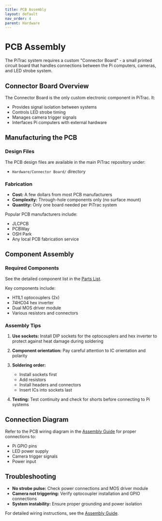 ```yaml
---
title: PCB Assembly
layout: default
nav_order: 4
parent: Hardware
---
```


# PCB Assembly

The PiTrac system requires a custom "Connector Board" - a small printed circuit board that handles connections between the Pi computers, cameras, and LED strobe system.

## Connector Board Overview

The Connector Board is the only custom electronic component in PiTrac. It:
- Provides signal isolation between systems
- Controls LED strobe timing
- Manages camera trigger signals
- Interfaces Pi computers with external hardware

## Manufacturing the PCB

### Design Files

The PCB design files are available in the main PiTrac repository under:
- `Hardware/Connector Board/` directory

### Fabrication

- **Cost:** A few dollars from most PCB manufacturers
- **Complexity:** Through-hole components only (no surface mount)
- **Quantity:** Only one board needed per PiTrac system

Popular PCB manufacturers include:
- JLCPCB
- PCBWay  
- OSH Park
- Any local PCB fabrication service

## Component Assembly

### Required Components

See the detailed component list in the [Parts List](parts-list.md#connector-board-components).

Key components include:
- H11L1 optocouplers (2x)
- 74HC04 hex inverter
- Dual MOS driver module
- Various resistors and connectors

### Assembly Tips

1. **Use sockets:** Install DIP sockets for the optocouplers and hex inverter to protect against heat damage during soldering

2. **Component orientation:** Pay careful attention to IC orientation and polarity

3. **Soldering order:** 
   - Install sockets first
   - Add resistors
   - Install headers and connectors
   - Insert ICs into sockets last

4. **Testing:** Test continuity and check for shorts before connecting to Pi systems

## Connection Diagram

Refer to the PCB wiring diagram in the [Assembly Guide](assembly-guide.md#connect-wiring) for proper connections to:
- Pi GPIO pins
- LED power supply
- Camera trigger signals
- Power input

## Troubleshooting

- **No strobe pulse:** Check power connections and MOS driver module
- **Camera not triggering:** Verify optocoupler installation and GPIO connections  
- **System instability:** Ensure proper grounding and power isolation

For detailed wiring instructions, see the [Assembly Guide](assembly-guide.md).